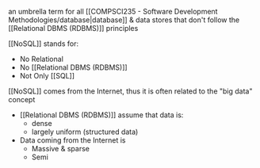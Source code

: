 an umbrella term for all [[COMPSCI235 - Software Development Methodologies/database|database]] & data stores that don't follow the [[Relational DBMS (RDBMS)]] principles

[[NoSQL]] stands for:
- No Relational
- No [[Relational DBMS (RDBMS)]]
- Not Only [[SQL]]

[[NoSQL]] comes from the Internet, thus it is often related to the "big data" concept
- [[Relational DBMS (RDBMS)]] assume that data is:
	- dense
	- largely uniform (structured data)
- Data coming from the Internet is
	- Massive & sparse
	- Semi